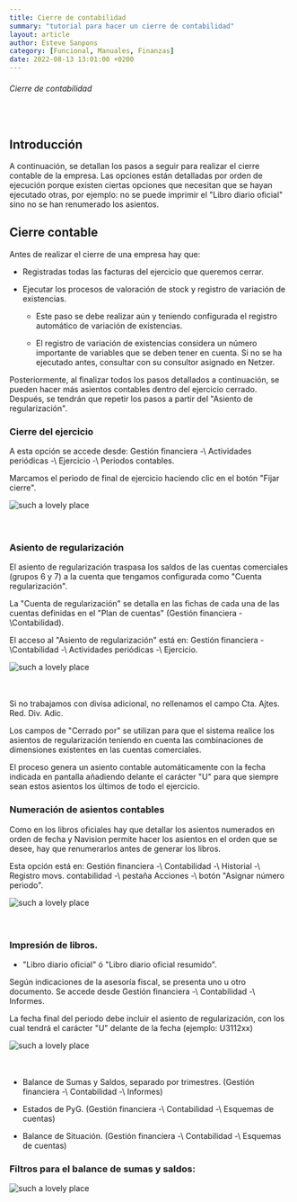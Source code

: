 ```yaml
---
title: Cierre de contabilidad
summary: "tutorial para hacer un cierre de contabilidad"
layout: article
author: Esteve Sanpons
category: [Funcional, Manuales, Finanzas]
date: 2022-08-13 13:01:00 +0200
---
```


###### Cierre de contabilidad

<br>

## Introducción

A continuación, se detallan los pasos a seguir para realizar el cierre contable de la empresa. Las opciones están detalladas por orden de ejecución porque existen ciertas opciones que necesitan que se hayan ejecutado otras, por ejemplo: no se puede imprimir el "Libro diario oficial" sino no se han renumerado los asientos.

## Cierre contable

Antes de realizar el cierre de una empresa hay que:

- Registradas todas las facturas del ejercicio que queremos cerrar.

- Ejecutar los procesos de valoración de stock y registro de variación de existencias.

  - Este paso se debe realizar aún y teniendo configurada el registro automático de variación de existencias.

  - El registro de variación de existencias considera un número importante de variables que se deben tener en cuenta. Si no se ha ejecutado antes, consultar con su consultor asignado en Netzer.

Posteriormente, al finalizar todos los pasos detallados a continuación, se pueden hacer más asientos contables dentro del ejercicio cerrado.
Después, se tendrán que repetir los pasos a partir del "Asiento de regularización".

### Cierre del ejercicio

A esta opción se accede desde: Gestión financiera -\ Actividades periódicas -\ Ejercicio -\ Periodos contables.

Marcamos el periodo de final de ejercicio haciendo clic en el botón "Fijar cierre".

![such a lovely place](:cierre-de-contabilidad-image1.png)
<br><br><br>

### Asiento de regularización

El asiento de regularización traspasa los saldos de las cuentas comerciales (grupos 6 y 7) a la cuenta que tengamos configurada como "Cuenta regularización".

La "Cuenta de regularización" se detalla en las fichas de cada una de las cuentas definidas en el "Plan de cuentas" (Gestión financiera -\Contabilidad).

El acceso al "Asiento de regularización" está en: Gestión financiera -\Contabilidad -\ Actividades periódicas -\ Ejercicio.

![such a lovely place](:cierre-de-contabilidad-image2.png)
<br><br><br>

Si no trabajamos con divisa adicional, no rellenamos el campo Cta. Ajtes. Red. Div. Adic.

Los campos de "Cerrado por" se utilizan para que el sistema realice los asientos de regularización teniendo en cuenta las combinaciones de dimensiones existentes en las cuentas comerciales.

El proceso genera un asiento contable automáticamente con la fecha indicada en pantalla añadiendo delante el carácter "U" para que siempre sean estos asientos los últimos de todo el ejercicio.

### Numeración de asientos contables

Como en los libros oficiales hay que detallar los asientos numerados en orden de fecha y Navision permite hacer los asientos en el orden que se desee, hay que renumerarlos antes de generar los libros.

Esta opción está en: Gestión financiera -\ Contabilidad -\ Historial -\ Registro movs. contabilidad -\ pestaña Acciones -\ botón "Asignar número periodo".

![such a lovely place](:cierre-de-contabilidad-image3.png)
<br><br><br>

### Impresión de libros.

- "Libro diario oficial" ó "Libro diario oficial resumido".

Según indicaciones de la asesoría fiscal, se presenta uno u otro documento. Se accede desde Gestión financiera -\ Contabilidad -\ Informes.

La fecha final del periodo debe incluir el asiento de regularización, con los cual tendrá el carácter "U" delante de la fecha (ejemplo: U3112xx)

![such a lovely place](:cierre-de-contabilidad-image4.png)
<br><br><br>

- Balance de Sumas y Saldos, separado por trimestres. (Gestión financiera -\ Contabilidad -\ Informes)

- Estados de PyG. (Gestión financiera -\ Contabilidad -\ Esquemas de cuentas)

- Balance de Situación. (Gestión financiera -\ Contabilidad -\ Esquemas de cuentas)

### Filtros para el balance de sumas y saldos:

![such a lovely place](:cierre-de-contabilidad-image5.png)
<br><br><br>
